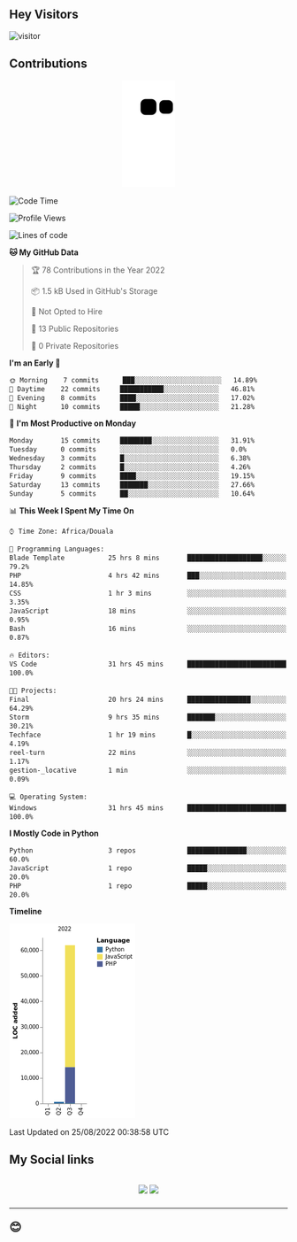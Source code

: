 ## Hey Visitors
![visitor](https://profile-counter.glitch.me/Fotsingboris/count.svg)

## Contributions
<p align="center">
  <img src="https://raw.githubusercontent.com/Fotsingboris/Fotsingboris/output/github-contribution-grid-snake.svg" />
</p>

<!--START_SECTION:waka-->
![Code Time](http://img.shields.io/badge/Code%20Time-96%20hrs-blue)

![Profile Views](http://img.shields.io/badge/Profile%20Views-1-blue)

![Lines of code](https://img.shields.io/badge/From%20Hello%20World%20I%27ve%20Written-63%20Thousand%20lines%20of%20code-blue)

**🐱 My GitHub Data** 

> 🏆 78 Contributions in the Year 2022
 > 
> 📦 1.5 kB Used in GitHub's Storage 
 > 
> 🚫 Not Opted to Hire
 > 
> 📜 13 Public Repositories 
 > 
> 🔑 0 Private Repositories  
 > 
**I'm an Early 🐤** 

```text
🌞 Morning    7 commits      ███░░░░░░░░░░░░░░░░░░░░░░   14.89% 
🌆 Daytime    22 commits     ███████████░░░░░░░░░░░░░░   46.81% 
🌃 Evening    8 commits      ████░░░░░░░░░░░░░░░░░░░░░   17.02% 
🌙 Night      10 commits     █████░░░░░░░░░░░░░░░░░░░░   21.28%

```
📅 **I'm Most Productive on Monday** 

```text
Monday       15 commits     ████████░░░░░░░░░░░░░░░░░   31.91% 
Tuesday      0 commits      ░░░░░░░░░░░░░░░░░░░░░░░░░   0.0% 
Wednesday    3 commits      █░░░░░░░░░░░░░░░░░░░░░░░░   6.38% 
Thursday     2 commits      █░░░░░░░░░░░░░░░░░░░░░░░░   4.26% 
Friday       9 commits      ████░░░░░░░░░░░░░░░░░░░░░   19.15% 
Saturday     13 commits     ███████░░░░░░░░░░░░░░░░░░   27.66% 
Sunday       5 commits      ██░░░░░░░░░░░░░░░░░░░░░░░   10.64%

```


📊 **This Week I Spent My Time On** 

```text
⌚︎ Time Zone: Africa/Douala

💬 Programming Languages: 
Blade Template           25 hrs 8 mins       ███████████████████░░░░░░   79.2% 
PHP                      4 hrs 42 mins       ███░░░░░░░░░░░░░░░░░░░░░░   14.85% 
CSS                      1 hr 3 mins         ░░░░░░░░░░░░░░░░░░░░░░░░░   3.35% 
JavaScript               18 mins             ░░░░░░░░░░░░░░░░░░░░░░░░░   0.95% 
Bash                     16 mins             ░░░░░░░░░░░░░░░░░░░░░░░░░   0.87%

🔥 Editors: 
VS Code                  31 hrs 45 mins      █████████████████████████   100.0%

🐱‍💻 Projects: 
Final                    20 hrs 24 mins      ████████████████░░░░░░░░░   64.29% 
Storm                    9 hrs 35 mins       ███████░░░░░░░░░░░░░░░░░░   30.21% 
Techface                 1 hr 19 mins        █░░░░░░░░░░░░░░░░░░░░░░░░   4.19% 
reel-turn                22 mins             ░░░░░░░░░░░░░░░░░░░░░░░░░   1.17% 
gestion-_locative        1 min               ░░░░░░░░░░░░░░░░░░░░░░░░░   0.09%

💻 Operating System: 
Windows                  31 hrs 45 mins      █████████████████████████   100.0%

```

**I Mostly Code in Python** 

```text
Python                   3 repos             ███████████████░░░░░░░░░░   60.0% 
JavaScript               1 repo              █████░░░░░░░░░░░░░░░░░░░░   20.0% 
PHP                      1 repo              █████░░░░░░░░░░░░░░░░░░░░   20.0%

```


**Timeline**

![Chart not found](https://raw.githubusercontent.com/Fotsingboris/Fotsingboris/main/charts/bar_graph.png) 


 Last Updated on 25/08/2022 00:38:58 UTC
<!--END_SECTION:waka-->

<h2>My Social links <h2>
<p align="center">
   <a href="https://linkedin.com/in/Fotsingboris-Mathieu"><img src="https://img.shields.io/badge/linkedin-%230077B5.svg?style=for-the-badge&logo=linkedin&logoColor=white"></a>
   <a href="https://instagram.com/Fotsingboris"><img src="https://img.shields.io/badge/instagram-%23E4405F.svg?style=for-the-badge&logo=Instagram&logoColor=white"></a>
  </p>
<hr>
😊
